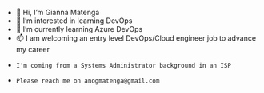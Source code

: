 - 👋 Hi, I’m Gianna Matenga
- 👀 I’m interested in learning DevOps
- 🌱 I’m currently learning Azure DevOps
- 📫 I am welcoming an entry level DevOps/Cloud engineer job to advance my career
-     I'm coming from a Systems Administrator background in an ISP
-     Please reach me on anogmatenga@gmail.com

